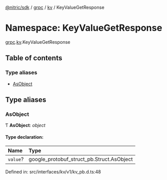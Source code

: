 [@nitric/sdk](../README.md) / [grpc](grpc.md) / [kv](grpc.kv.md) / KeyValueGetResponse

# Namespace: KeyValueGetResponse

[grpc](grpc.md).[kv](grpc.kv.md).KeyValueGetResponse

## Table of contents

### Type aliases

- [AsObject](grpc.kv.keyvaluegetresponse.md#asobject)

## Type aliases

### AsObject

Ƭ **AsObject**: *object*

#### Type declaration:

Name | Type |
:------ | :------ |
`value`? | google\_protobuf\_struct\_pb.Struct.AsObject |

Defined in: src/interfaces/kv/v1/kv_pb.d.ts:48
